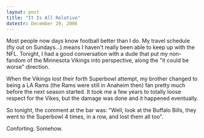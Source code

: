 ```yaml
---
layout: post
title: "It Is All Relative"
datestr: December 29, 2006
---
```


Most people now days know football better than I do.  My travel schedule (fly out on Sundays...) means I haven't really been able to keep up with the NFL.  Tonight, I had a good conversation with a dude that put my non-fandom of the Minnesota Vikings into perspective, along the "it could be worse" direction.

When the Vikings lost their forth Superbowl attempt, my brother changed to being a LA Rams (the Rams were still in Anaheim then) fan pretty much before the next season started.  It took me a few years to totally loose respect for the Vikes, but the damage was done and it happened eventually.

So tonight, the comment at the bar was: "Well, look at the Buffalo Bills, they went to the Superbowl 4 times, <span class="reallyreally">in a row</span>, and lost them all too".

Conforting.  Somehow.

